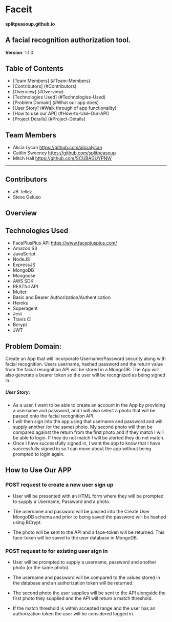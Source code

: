 
# Faceit
#### splitpeasoup.github.io

## A facial recognition authorization tool.
**Version**: 1.1.0

## Table of Contents
* [Team Members] (#Team-Members)
* [Contributors] (#Contributors)
* [Overview] (#Overview)
* [Technologies Used] (#Technologies-Used)
* [Problem Domain] (#What our app does)
* [User Story] (#Walk through of app functionality)
* [How to use our API] (#How-to-Use-Our-API)
* [Project Details] (#Project-Details)

## Team Members
* Alicia Lycan https://github.com/alicialycan
* Caitlin Sweeney https://github.com/splitpeasoup
* Mitch Hall https://github.com/SCUBAGUYPNW
***

## Contributors
* JB Tellez
* Steve Geluso

## Overview


## Technologies Used
* FacePlusPlus API <https://www.faceplusplus.com/>
* Amazon S3
* JavaScript
* NodeJS
* ExpressJS
* MongoDB
* Mongoose
* AWS SDK
* RESTful API
* Multer
* Basic and Bearer Authorization/Authentication
* Heroku
* Superagent
* Jest
* Travis CI
* Bcrypt
* JWT

## Problem Domain:

Create an App that will incorporate Username/Password security along with facial recognition. Users username, hashed password and the return value from the facial recognition API will be stored in a MongoDB.
The App will also generate a bearer token so the user will be recognized as being signed in.

##### User Story:
- As a user, I want to be able to create an account in the App by providing a username and password, and I will also select a photo that will be passed onto the facial recognition API.
- I will then sign into the app using that username and password and will supply another (or the same) photo. My second photo will then be compared against the return from the first photo and if they match I will be able to login. If they do not match I will be alerted they do not match. 
- Once I have successfully signed in, I want the app to know that I have successfully signed in so I can move about the app without being prompted to login again.  



## How to Use Our APP

### POST request to create a new user sign up
- User will be presented with an HTML form where they will be prompted to supply a Username, Password and a photo.

- The username and password will be passed into the Create User MongoDB schema and prior to being saved the password will be hashed using BCrypt.

 - The photo will be sent to the API and a face-token will be returned. This face-token will be saved to the user database in MongoDB.


### POST request to for existing user sign in


- User will be prompted to supply a username, password and another photo (or the same photo).

- The username and password will be compared to the values stored in the database and an authorization token will be returned.

 - The second photo the user supplies will be sent to the API alongside the first photo they supplied and the API will return a match threshold. 
 
 - If the match threshold is within accepted range and the user has an authorization token the user will be considered logged in.
 